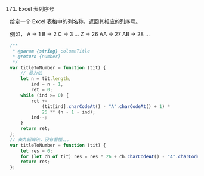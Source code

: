 171. Excel 表列序号

给定一个 Excel 表格中的列名称，返回其相应的列序号。

例如，
A -> 1
B -> 2
C -> 3
...
Z -> 26
AA -> 27
AB -> 28
...

```js
/**
 * @param {string} columnTitle
 * @return {number}
 */
var titleToNumber = function (tit) {
    // 暴力法
    let n = tit.length,
        ind = n - 1,
        ret = 0;
    while (ind >= 0) {
        ret +=
            (tit[ind].charCodeAt() - "A".charCodeAt() + 1) *
            26 ** (n - 1 - ind);
        ind--;
    }
    return ret;
};
// 秦九韶算法，没有看懂。。。
var titleToNumber = function (tit) {
    let res = 0;
    for (let ch of tit) res = res * 26 + ch.charCodeAt() - "A".charCodeAt() + 1;
    return res;
};
```

